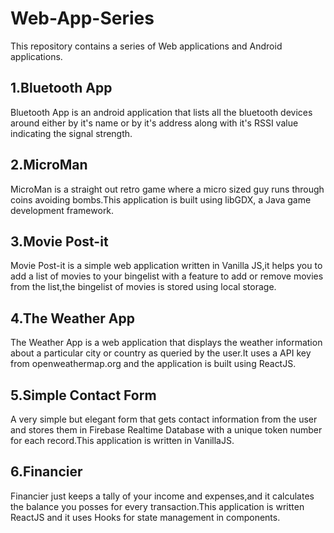 # Web-App-Series


This repository contains a series of Web applications and Android applications.

## 1.Bluetooth App
Bluetooth App is an android application that lists all the bluetooth devices around either by it's name or by it's address along with 
it's RSSI value indicating the signal strength.

## 2.MicroMan
MicroMan is a straight out retro game where a micro sized guy runs through coins avoiding bombs.This application is built using libGDX,
a Java game development framework. 

## 3.Movie Post-it
Movie Post-it is a simple web application written in Vanilla JS,it helps you to add a list of movies to your bingelist with a feature to add or remove movies from the list,the bingelist of movies is stored using local storage.

## 4.The Weather App
The Weather App is a web application that displays the weather information about a particular city or country as queried by the user.It uses a API key from openweathermap.org and the application is built using ReactJS.

## 5.Simple Contact Form
A very simple but elegant form that gets contact information from the user and stores them in Firebase Realtime Database with a unique token number for each record.This application is written in VanillaJS.

## 6.Financier
Financier just keeps a tally of your income and expenses,and it calculates the balance you posses for every transaction.This application is written ReactJS and it uses Hooks for state management in components.

